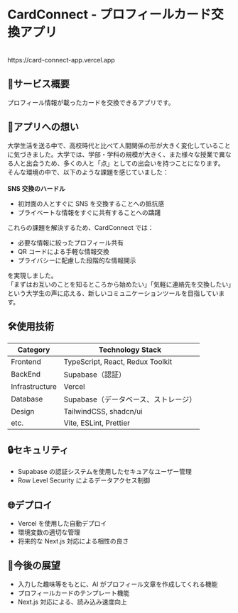 # CardConnect - プロフィールカード交換アプリ

<br/>
https://card-connect-app.vercel.app
<br/>

## :iphone:サービス概要

プロフィール情報が載ったカードを交換できるアプリです。

## :thought_balloon:アプリへの想い

大学生活を送る中で、高校時代と比べて人間関係の形が大きく変化していることに気づきました。大学では、学部・学科の規模が大きく、また様々な授業で異なる人と出会うため、多くの人と「点」としての出会いを持つことになります。\
そんな環境の中で、以下のような課題を感じていました：\
\
**SNS 交換のハードル**

- 初対面の人とすぐに SNS を交換することへの抵抗感
- プライベートな情報をすぐに共有することへの躊躇

これらの課題を解決するため、CardConnect では：

- 必要な情報に絞ったプロフィール共有
- QR コードによる手軽な情報交換
- プライバシーに配慮した段階的な情報開示

を実現しました。\
「まずはお互いのことを知るところから始めたい」「気軽に連絡先を交換したい」という大学生の声に応える、新しいコミュニケーションツールを目指しています。

## :hammer_and_wrench:使用技術

| Category       | Technology Stack                     |
| -------------- | ------------------------------------ |
| Frontend       | TypeScript, React, Redux Toolkit     |
| BackEnd        | Supabase（認証）                     |
| Infrastructure | Vercel                               |
| Database       | Supabase（データベース、ストレージ） |
| Design         | TailwindCSS, shadcn/ui               |
| etc.           | Vite, ESLint, Prettier               |

## :lock:セキュリティ

- Supabase の認証システムを使用したセキュアなユーザー管理
- Row Level Security によるデータアクセス制御

## :globe_with_meridians:デプロイ

- Vercel を使用した自動デプロイ
- 環境変数の適切な管理
- 将来的な Next.js 対応による相性の良さ

## :memo:今後の展望

- 入力した趣味等をもとに、AI がプロフィール文章を作成してくれる機能
- プロフィールカードのテンプレート機能
- Next.js 対応による、読み込み速度向上

